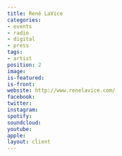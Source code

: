 ```yaml
---
title: René LaVice
categories:
- events
- radio
- digital
- press
tags:
- artist
position: 2
image: 
is-featured: 
is-front: 
website: http://www.renelavice.com/
facebook:
twitter:
instagram:
spotify:
soundcloud: 
youtube: 
apple: 
layout: client
---
```


